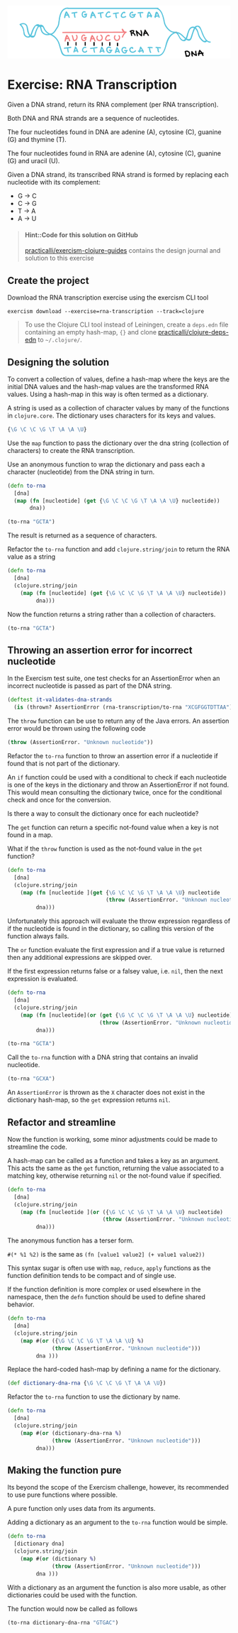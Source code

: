 ![RNA Transcription](/images/rna-transcription.png)

# Exercise: RNA Transcription
Given a DNA strand, return its RNA complement (per RNA transcription).

Both DNA and RNA strands are a sequence of nucleotides.

The four nucleotides found in DNA are adenine (A), cytosine (C), guanine (G) and thymine (T).

The four nucleotides found in RNA are adenine (A), cytosine (C), guanine (G) and uracil (U).

Given a DNA strand, its transcribed RNA strand is formed by replacing each nucleotide with its complement:

* G -> C
* C -> G
* T -> A
* A -> U

> #### Hint::Code for this solution on GitHub
> [practicalli/exercism-clojure-guides](https://github.com/practicalli/exercism-clojure-guides/) contains the design journal and solution to this exercise


## Create the project
Download the RNA transcription exercise using the exercism CLI tool

```shell
exercism download --exercise=rna-transcription --track=clojure
```

> To use the Clojure CLI tool instead of Leiningen, create a `deps.edn` file containing an empty hash-map, `{}` and clone [practicalli/clojure-deps-edn](https://github.com/practicalli/clojure-deps-edn) to `~/.clojure/`.


## Designing the solution
To convert a collection of values, define a hash-map where the keys are the initial DNA values and the hash-map values are the transformed RNA values.  Using a hash-map in this way is often termed as a dictionary.

A string is used as a collection of character values by many of the functions in `clojure.core`.  The dictionary uses characters for its keys and values.

```clojure
{\G \C \C \G \T \A \A \U}
```

Use the `map` function to pass the dictionary over the dna string (collection of characters) to create the RNA transcription.

Use an anonymous function to wrap the dictionary and pass each a character (nucleotide) from the DNA string in turn.

```clojure
(defn to-rna
  [dna]
  (map (fn [nucleotide] (get {\G \C \C \G \T \A \A \U} nucleotide))
       dna))
```

```clojure
(to-rna "GCTA")
```
<!-- ;; => (\C \G \A \U) -->


The result is returned as a sequence of characters.

Refactor the `to-rna` function and add `clojure.string/join` to return the RNA value as a string

```clojure
(defn to-rna
  [dna]
  (clojure.string/join
    (map (fn [nucleotide] (get {\G \C \C \G \T \A \A \U} nucleotide))
         dna)))
```

Now the function returns a string rather than a collection of characters.

```clojure
(to-rna "GCTA")
```
<!-- ;; => "CGAU" -->

## Throwing an assertion error for incorrect nucleotide
In the Exercism test suite, one test checks for an AssertionError when an incorrect nucleotide is passed as part of the DNA string.

```clojure
(deftest it-validates-dna-strands
  (is (thrown? AssertionError (rna-transcription/to-rna "XCGFGGTDTTAA"))))
```

The `throw` function can be use to return any of the Java errors. An assertion error would be thrown using the following code

```clojure
(throw (AssertionError. "Unknown nucleotide"))
```

Refactor the `to-rna` function to throw an assertion error if a nucleotide if found that is not part of the dictionary.

An `if` function could be used with a conditional to check if each nucleotide is one of the keys in the dictionary and throw an AssertionError if not found.  This would mean consulting the dictionary twice, once for the conditional check and once for the conversion.

Is there a way to consult the dictionary once for each nucleotide?

The `get` function can return a specific not-found value when a key is not found in a map.

What if the `throw` function is used as the not-found value in the `get` function?

```clojure
(defn to-rna
  [dna]
  (clojure.string/join
    (map (fn [nucleotide ](get {\G \C \C \G \T \A \A \U} nucleotide
                               (throw (AssertionError. "Unknown nucleotide")) ))
         dna)))
```

Unfortunately this approach will evaluate the throw expression regardless of if the nucleotide is found in the dictionary, so calling this version of the function always fails.


The `or` function evaluate the first expression and if a true value is returned then any additional expressions are skipped over.

If the first expression returns false or a falsey value, i.e. `nil`, then the next expression is evaluated.


```clojure
(defn to-rna
  [dna]
  (clojure.string/join
    (map (fn [nucleotide](or (get {\G \C \C \G \T \A \A \U} nucleotide)
                             (throw (AssertionError. "Unknown nucleotide"))))
         dna)))
```

```clojure
(to-rna "GCTA")
```
<!-- ;; => "CGAU" -->


Call the `to-rna` function with a DNA string that contains an invalid nucleotide.

```clojure
(to-rna "GCXA")
```

An `AssertionError` is thrown as the `X` character does not exist in the dictionary hash-map, so the `get` expression returns `nil`.


## Refactor and streamline
Now the function is working, some minor adjustments could be made to streamline the code.

A hash-map can be called as a function and takes a key as an argument.  This acts the same as the `get` function, returning the value  associated to a matching key, otherwise returning `nil` or the not-found value if specified.

```clojure
(defn to-rna
  [dna]
  (clojure.string/join
    (map (fn [nucleotide ](or ({\G \C \C \G \T \A \A \U} nucleotide)
                              (throw (AssertionError. "Unknown nucleotide"))))
         dna)))
```

The anonymous function has a terser form.

`#(* %1 %2)` is the same as `(fn [value1 value2] (+ value1 value2))`

This syntax sugar is often use with `map`, `reduce`, `apply` functions as the function definition tends to be compact and of single use.

If the function definition is more complex or used elsewhere in the namespace, then the `defn` function should be used to define shared behavior.

```clojure
(defn to-rna
  [dna]
  (clojure.string/join
    (map #(or ({\G \C \C \G \T \A \A \U} %)
              (throw (AssertionError. "Unknown nucleotide")))
         dna )))
```

Replace the hard-coded hash-map by defining a name for the dictionary.

```clojure
(def dictionary-dna-rna {\G \C \C \G \T \A \A \U})
```

Refactor the `to-rna` function to use the dictionary by name.

```clojure
(defn to-rna
  [dna]
  (clojure.string/join
    (map #(or (dictionary-dna-rna %)
              (throw (AssertionError. "Unknown nucleotide")))
         dna)))
```


## Making the function pure
Its beyond the scope of the Exercism challenge, however, its recommended to use pure functions where possible.

A pure function only uses data from its arguments.

Adding a dictionary as an argument to the `to-rna` function would be simple.

```clojure
(defn to-rna
  [dictionary dna]
  (clojure.string/join
    (map #(or (dictionary %)
              (throw (AssertionError. "Unknown nucleotide")))
         dna )))
```

With a dictionary as an argument the function is also more usable, as other dictionaries could be used with the function.

The function would now be called as follows

```clojure
(to-rna dictionary-dna-rna "GTGAC")
```
